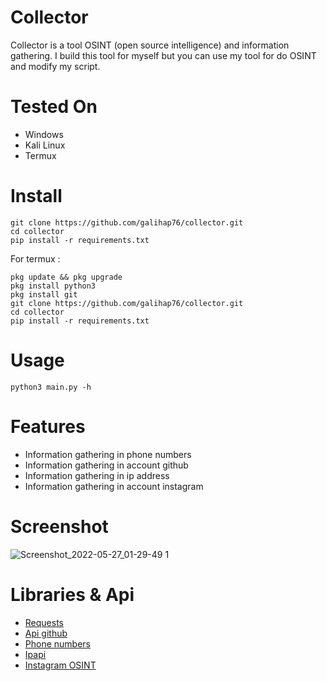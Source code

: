 # Collector
Collector is a tool OSINT (open source intelligence) and information gathering. I build this tool for myself but you can use my tool for do OSINT and modify my script.

# Tested On
- Windows
- Kali Linux
- Termux

# Install
```
git clone https://github.com/galihap76/collector.git
cd collector 
pip install -r requirements.txt
```
For termux :
```
pkg update && pkg upgrade
pkg install python3
pkg install git
git clone https://github.com/galihap76/collector.git
cd collector
pip install -r requirements.txt
```

# Usage
```
python3 main.py -h
```

# Features
- Information gathering in phone numbers
- Information gathering in account github
- Information gathering in ip address
- Information gathering in account instagram

# Screenshot
![Screenshot_2022-05-27_01-29-49 1](https://user-images.githubusercontent.com/83481679/170544327-ddd71936-a5c9-490c-ba4d-c26c8feb277f.png)

# Libraries & Api
- <a href="https://pypi.org/project/requests/">Requests</a>
- <a href="https://api.github.com/">Api github</a>
- <a href="https://pypi.org/project/phonenumbers/">Phone numbers</a>
- <a href="https://ipapi.co/">Ipapi</a>
- <a href="https://github.com/sc1341/InstagramOSINT">Instagram OSINT</a>
